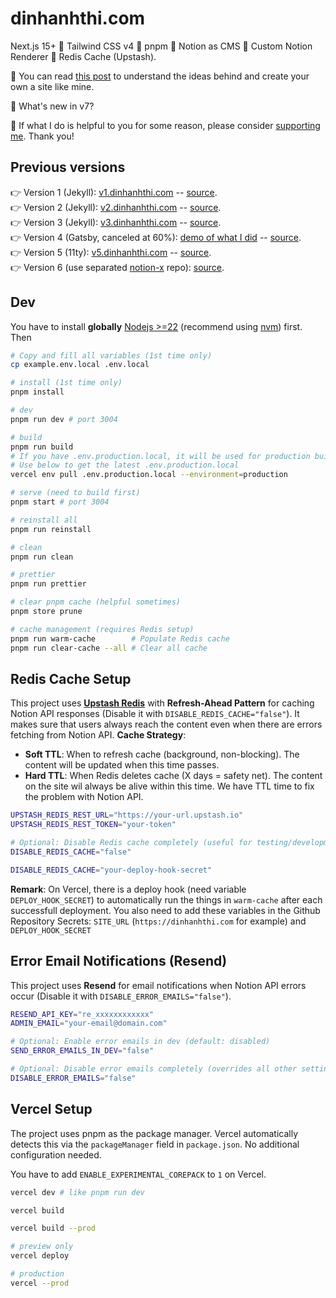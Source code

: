 # dinhanhthi.com

Next.js 15+ 🤝 Tailwind CSS v4 🤝 pnpm 🤝 Notion as CMS 🤝 Custom Notion Renderer 🤝 Redis Cache (Upstash).

🎉 You can read [this post](https://dinhanhthi.com/note/how-i-create-this-site/) to understand the ideas behind and create your own a site like mine.

🎊 What's new in v7?

🧡 If what I do is helpful to you for some reason, please consider [supporting me](https://dinhanhthi.com/support-me/). Thank you!

## Previous versions

👉 Version 1 (Jekyll): [v1.dinhanhthi.com](https://v1.dinhanhthi.com) -- [source](https://github.com/dinhanhthi/dinhanhthi.com-v1).<br />
👉 Version 2 (Jekyll): [v2.dinhanhthi.com](https://v2.dinhanhthi.com) -- [source](https://github.com/dinhanhthi/dinhanhthi.com-v2).<br />
👉 Version 3 (Jekyll): [v3.dinhanhthi.com](https://v3.dinhanhthi.com) -- [source](https://github.com/dinhanhthi/dinhanhthi.com-v3).<br />
👉 Version 4 (Gatsby, canceled at 60%): [demo of what I did](https://v4.dinhanhthi.com) -- [source](https://github.com/dinhanhthi/dinhanhthi.com-v4-gatsby).<br />
👉 Version 5 (11ty): [v5.dinhanhthi.com](https://v5.dinhanhthi.com) -- [source](https://github.com/dinhanhthi/dinhanhthi.com-v5).<br />
👉 Version 6 (use separated [notion-x](https://github.com/dinhanhthi/notion-x) repo): [source](https://github.com/dinhanhthi/dinhanhthi.com/releases/tag/v6.8.0).

## Dev

You have to install **globally** [Nodejs >=22](https://nodejs.org/en) (recommend using [nvm](https://github.com/nvm-sh/nvm)) first. Then 

```bash
# Copy and fill all variables (1st time only)
cp example.env.local .env.local

# install (1st time only)
pnpm install

# dev
pnpm run dev # port 3004

# build
pnpm run build
# If you have .env.production.local, it will be used for production build
# Use below to get the latest .env.production.local
vercel env pull .env.production.local --environment=production

# serve (need to build first)
pnpm start # port 3004

# reinstall all
pnpm run reinstall

# clean
pnpm run clean

# prettier
pnpm run prettier

# clear pnpm cache (helpful sometimes)
pnpm store prune

# cache management (requires Redis setup)
pnpm run warm-cache        # Populate Redis cache
pnpm run clear-cache --all # Clear all cache
```

## Redis Cache Setup

This project uses **[Upstash Redis](https://upstash.com/)** with **Refresh-Ahead Pattern** for caching Notion API responses (Disable it with `DISABLE_REDIS_CACHE="false"`). It makes sure that users always reach the content even when there are errors fetching from Notion API. **Cache Strategy**:

- **Soft TTL**: When to refresh cache (background, non-blocking). The content will be updated when this time passes.
- **Hard TTL**: When Redis deletes cache (X days = safety net). The content on the site wil always be alive within this time. We have TTL time to fix the problem with Notion API.

```bash
UPSTASH_REDIS_REST_URL="https://your-url.upstash.io"
UPSTASH_REDIS_REST_TOKEN="your-token"

# Optional: Disable Redis cache completely (useful for testing/development)
DISABLE_REDIS_CACHE="false"

DISABLE_REDIS_CACHE="your-deploy-hook-secret"
```

**Remark**: On Vercel, there is a deploy hook (need variable `DEPLOY_HOOK_SECRET`) to automatically run the things in `warm-cache` after each successfull deployment. You also need to add these variables in the Github Repository Secrets: `SITE_URL` (`https://dinhanhthi.com` for example) and `DEPLOY_HOOK_SECRET`

## Error Email Notifications (Resend)

This project uses **Resend** for email notifications when Notion API errors occur (Disable it with `DISABLE_ERROR_EMAILS="false"`).

```bash
RESEND_API_KEY="re_xxxxxxxxxxxx"
ADMIN_EMAIL="your-email@domain.com"

# Optional: Enable error emails in dev (default: disabled)
SEND_ERROR_EMAILS_IN_DEV="false"

# Optional: Disable error emails completely (overrides all other settings)
DISABLE_ERROR_EMAILS="false"
```

## Vercel Setup

The project uses pnpm as the package manager. Vercel automatically detects this via the `packageManager` field in `package.json`. No additional configuration needed.

You have to add `ENABLE_EXPERIMENTAL_COREPACK` to `1` on Vercel.

```bash
vercel dev # like pnpm run dev

vercel build

vercel build --prod

# preview only
vercel deploy

# production
vercel --prod
```
